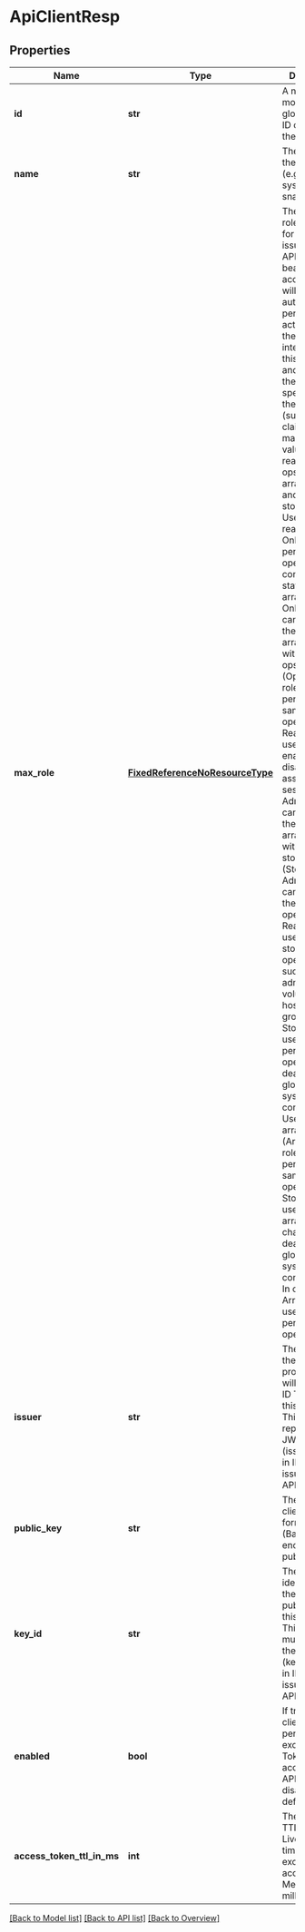# ApiClientResp

## Properties
Name | Type | Description | Notes
------------ | ------------- | ------------- | -------------
**id** | **str** | A non-modifiable, globally unique ID chosen by the system. | [optional] 
**name** | **str** | The name of the object (e.g., a file system or snapshot). | [optional] 
**max_role** | [**FixedReferenceNoResourceType**](FixedReferenceNoResourceType.md) | The maximum role allowed for ID Tokens issued by this API client. The bearer of an access token will be authorized to perform actions within the intersection of this max_role and the role of the array user specified as the JWT sub (subject) claim. Valid max_role values are readonly, ops_admin, array_admin, and storage_admin. Users with the readonly (Read Only) role can perform operations that convey the state of the array. Read Only users cannot alter the state of the array. Users with the ops_admin (Ops Admin) role can perform the same operations as Read Only users plus enable and disable remote assistance sessions. Ops Admin users cannot alter the state of the array. Users with the storage_admin (Storage Admin) role can perform the same operations as Read Only users plus storage related operations, such as administering volumes, hosts, and host groups. Storage Admin users cannot perform operations that deal with global and system configurations. Users with the array_admin (Array Admin) role can perform the same operations as Storage Admin users plus array-wide changes dealing with global and system configurations. In other words, Array Admin users can perform all operations. | [optional] 
**issuer** | **str** | The name of the identity provider that will be issuing ID Tokens for this API client. This string represents the JWT iss (issuer) claim in ID Tokens issued for this API client. | [optional] 
**public_key** | **str** | The API client&#39;s PEM formatted (Base64 encoded) RSA public key. | [optional] 
**key_id** | **str** | The unique identifier for the associated public key of this API client. This string must match the JWT kid (key ID) claim in ID Tokens issued for this API client. | [optional] 
**enabled** | **bool** | If true, the API client is permitted to exchange ID Tokens for access tokens. API clients are disabled by default. | [optional] 
**access_token_ttl_in_ms** | **int** | The requested TTL (Time To Live) length of time for the exchanged access token. Measured in milliseconds. | [optional] 

[[Back to Model list]](index.md#documentation-for-models) [[Back to API list]](index.md#endpoint-properties) [[Back to Overview]](index.md)


